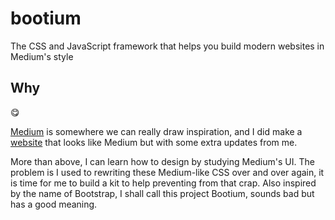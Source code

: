 # bootium

The CSS and JavaScript framework that helps you build modern websites in Medium's style

## Why

:yum:

[Medium](https://medium.com/) is somewhere we can really draw inspiration, and I did make a [website](http://insekai.com/) that looks like Medium but with some extra updates from me.

More than above, I can learn how to design by studying Medium's UI. The problem is I used to rewriting these Medium-like CSS over and over again, it is time for me to build a kit to help preventing from that crap. Also inspired by the name of Bootstrap, I shall call this project Bootium, sounds bad but has a good meaning.
